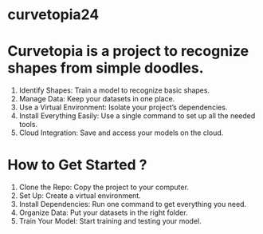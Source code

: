 # curvetopia24
# Curvetopia is a project to recognize shapes from simple doodles.

1. Identify Shapes: Train a model to recognize basic shapes.
2. Manage Data: Keep your datasets in one place.
3. Use a Virtual Environment: Isolate your project’s dependencies.
4. Install Everything Easily: Use a single command to set up all the needed tools.
5. Cloud Integration: Save and access your models on the cloud.
   
# How to Get Started ?
1. Clone the Repo: Copy the project to your computer.
2. Set Up: Create a virtual environment.
3. Install Dependencies: Run one command to get everything you need.
4. Organize Data: Put your datasets in the right folder.
5. Train Your Model: Start training and testing your model.
